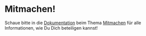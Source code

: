 # Mitmachen!

Schaue bitte in die [Dokumentation](docs/README.md) beim Thema [Mitmachen](docs/contributing/README.md) für alle Informationen, wie Du Dich beteiligen kannst!